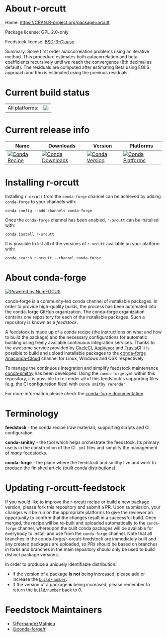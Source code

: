 About r-orcutt
==============

Home: https://CRAN.R-project.org/package=orcutt

Package license: GPL-2.0-only

Feedstock license: [BSD-3-Clause](https://github.com/conda-forge/r-orcutt-feedstock/blob/master/LICENSE.txt)

Summary: Solve first order autocorrelation problems using an iterative method. This procedure estimates both autocorrelation and beta coefficients recursively until we reach the convergence (8th decimal as default). The residuals are computed after estimating Beta using EGLS approach and Rho is estimated using the previous residuals.

Current build status
====================


<table><tr><td>All platforms:</td>
    <td>
      <a href="https://dev.azure.com/conda-forge/feedstock-builds/_build/latest?definitionId=11452&branchName=master">
        <img src="https://dev.azure.com/conda-forge/feedstock-builds/_apis/build/status/r-orcutt-feedstock?branchName=master">
      </a>
    </td>
  </tr>
</table>

Current release info
====================

| Name | Downloads | Version | Platforms |
| --- | --- | --- | --- |
| [![Conda Recipe](https://img.shields.io/badge/recipe-r--orcutt-green.svg)](https://anaconda.org/conda-forge/r-orcutt) | [![Conda Downloads](https://img.shields.io/conda/dn/conda-forge/r-orcutt.svg)](https://anaconda.org/conda-forge/r-orcutt) | [![Conda Version](https://img.shields.io/conda/vn/conda-forge/r-orcutt.svg)](https://anaconda.org/conda-forge/r-orcutt) | [![Conda Platforms](https://img.shields.io/conda/pn/conda-forge/r-orcutt.svg)](https://anaconda.org/conda-forge/r-orcutt) |

Installing r-orcutt
===================

Installing `r-orcutt` from the `conda-forge` channel can be achieved by adding `conda-forge` to your channels with:

```
conda config --add channels conda-forge
```

Once the `conda-forge` channel has been enabled, `r-orcutt` can be installed with:

```
conda install r-orcutt
```

It is possible to list all of the versions of `r-orcutt` available on your platform with:

```
conda search r-orcutt --channel conda-forge
```


About conda-forge
=================

[![Powered by NumFOCUS](https://img.shields.io/badge/powered%20by-NumFOCUS-orange.svg?style=flat&colorA=E1523D&colorB=007D8A)](http://numfocus.org)

conda-forge is a community-led conda channel of installable packages.
In order to provide high-quality builds, the process has been automated into the
conda-forge GitHub organization. The conda-forge organization contains one repository
for each of the installable packages. Such a repository is known as a *feedstock*.

A feedstock is made up of a conda recipe (the instructions on what and how to build
the package) and the necessary configurations for automatic building using freely
available continuous integration services. Thanks to the awesome service provided by
[CircleCI](https://circleci.com/), [AppVeyor](https://www.appveyor.com/)
and [TravisCI](https://travis-ci.com/) it is possible to build and upload installable
packages to the [conda-forge](https://anaconda.org/conda-forge)
[Anaconda-Cloud](https://anaconda.org/) channel for Linux, Windows and OSX respectively.

To manage the continuous integration and simplify feedstock maintenance
[conda-smithy](https://github.com/conda-forge/conda-smithy) has been developed.
Using the ``conda-forge.yml`` within this repository, it is possible to re-render all of
this feedstock's supporting files (e.g. the CI configuration files) with ``conda smithy rerender``.

For more information please check the [conda-forge documentation](https://conda-forge.org/docs/).

Terminology
===========

**feedstock** - the conda recipe (raw material), supporting scripts and CI configuration.

**conda-smithy** - the tool which helps orchestrate the feedstock.
                   Its primary use is in the construction of the CI ``.yml`` files
                   and simplify the management of *many* feedstocks.

**conda-forge** - the place where the feedstock and smithy live and work to
                  produce the finished article (built conda distributions)


Updating r-orcutt-feedstock
===========================

If you would like to improve the r-orcutt recipe or build a new
package version, please fork this repository and submit a PR. Upon submission,
your changes will be run on the appropriate platforms to give the reviewer an
opportunity to confirm that the changes result in a successful build. Once
merged, the recipe will be re-built and uploaded automatically to the
`conda-forge` channel, whereupon the built conda packages will be available for
everybody to install and use from the `conda-forge` channel.
Note that all branches in the conda-forge/r-orcutt-feedstock are
immediately built and any created packages are uploaded, so PRs should be based
on branches in forks and branches in the main repository should only be used to
build distinct package versions.

In order to produce a uniquely identifiable distribution:
 * If the version of a package **is not** being increased, please add or increase
   the [``build/number``](https://conda.io/docs/user-guide/tasks/build-packages/define-metadata.html#build-number-and-string).
 * If the version of a package **is** being increased, please remember to return
   the [``build/number``](https://conda.io/docs/user-guide/tasks/build-packages/define-metadata.html#build-number-and-string)
   back to 0.

Feedstock Maintainers
=====================

* [@FernandezMathieu](https://github.com/FernandezMathieu/)
* [@conda-forge/r](https://github.com/conda-forge/r/)

